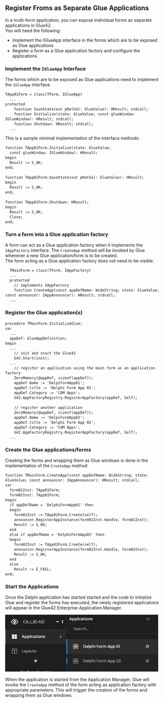 ## Register Froms as Separate Glue Applications
In a multi-form application, you can expose individual forms as separate applications in Glue42.  
You will need the following:
- Implement the IGlueApp interface in the forms which are to be exposed as Glue applications
- Register a form as a Glue application factory and configure the applications

### Implement the `IGlueApp` Interface
The forms which are to be exposed as Glue applications need to implement the `IGlueApp` interface.
```delphi
TApp01Form = class(TForm, IGlueApp)
  ...
protected
    function SaveState(out pRetVal: GlueValue): HResult; stdcall;
    function Initialize(state: GlueValue; const glueWindow: IGlueWindow): HResult; stdcall;
    function Shutdown: HResult; stdcall;
  ...
```
This is a sample minimal implementation of the interface methods:
```delphi
function TApp01Form.Initialize(state: GlueValue;
  const glueWindow: IGlueWindow): HResult;
begin
  Result := S_OK;
end;

function TApp01Form.SaveState(out pRetVal: GlueValue): HResult;
begin
  Result := S_OK;
end;

function TApp01Form.Shutdown: HResult;
begin
  Result := S_OK;
  Close;
end;
```

### Turn a form into a Glue application factory
A form can act as a Glue application factory when it implements the `IAppFactory` interface. The `CreateApp` method will be invoked by Glue whenever a new Glue application/form is to be created.  
The form acting as a Glue application factory does not need to be visible.

```delphi
  TMainForm = class(TForm, IAppFactory)
  ...
  protected
    // implements IAppFactory
    function CreateApp(const appDefName: WideString; state: GlueValue; const announcer: IAppAnnouncer): HResult; stdcall;
  ...
```    

### Register the Glue application(s)

```delphi
procedure TMainForm.InitializeGlue;
var
  ...
  appDef: GlueAppDefinition;
begin
  ...
    // init and start the Glue42
    G42.Start(inst);
  ...
    // register an application using the main form as an application factory
    ZeroMemory(@appDef, sizeof(appDef));
    appDef.Name := 'DelpiFormApp01';
    appDef.title := 'Delphi Form App 01';
    appDef.Category := 'COM Apps';
    G42.AppFactoryRegistry.RegisterAppFactory(appDef, Self);

    // register another application
    ZeroMemory(@appDef, sizeof(appDef));
    appDef.Name := 'DelpiFormApp02';
    appDef.title := 'Delphi Form App 02';
    appDef.Category := 'COM Apps';
    G42.AppFactoryRegistry.RegisterAppFactory(appDef, Self);
  ...
```

### Create the Glue applications/forms
Creating the forms and wrapping them as Glue windows is done in the implementation of the `CreateApp` method

```delphi
function TMainForm.CreateApp(const appDefName: WideString; state: GlueValue; const announcer: IAppAnnouncer): HResult; stdcall;
var
  form01Inst: TApp01Form;
  form02Inst: TApp02Form;
begin
  if appDefName = 'DelphiFormApp01' then
  begin
    form01Inst := TApp01Form.Create(self);
    announcer.RegisterAppInstance(form01Inst.Handle, form01Inst);
    Result := S_OK;
  end
  else if appDefName = 'DelphiFormApp02' then
  begin
    form02Inst := TApp02Form.Create(self);
    announcer.RegisterAppInstance(form02Inst.Handle, form02Inst);
    Result := S_OK;
  end
  else
    Result := E_FAIL;
end;

```

### Start the Applications

Once the Delphi application has started started and the code to initialize Glue and register the forms has executed, the newly registered applications will appear in the Glue42 Enterprise Application Manager.

![App Manager](../../../images/com/delphi-start-app.png)

When the application is started from the Application Manager, Glue will invoke the `CreateApp` method of the form acting as application factory with appropriate parameters.
This will trigger the creation of the forms and wrapping them as Glue windows.